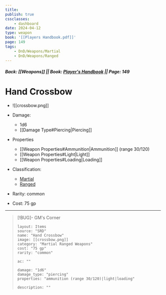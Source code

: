```yaml
---
title:
publish: true
cssclasses:
    - dashboard
date: 2024-04-12
type: weapon
book: '[[Players Handbook.pdf]]'
page: 149
tags:
    - DnD/Weapons/Martial
    - DnD/Weapons/Ranged
---
```


##### Back: [[Weapons]] || Book: [Player's Handbook](https://drive.google.com/drive/folders/1O5bhpYizcIT5xxAoLOuzCRht_PVS7VSG?usp=sharing) || Page: 149

# Hand Crossbow

- ![[crossbow.png]]
- Damage:
    - 1d6
	- [[Damage Type#Piercing|Piercing]]
- Properties
    - [[Weapon Properties#Ammunition|Ammunition]] (range 30/120)
    - [[Weapon Properties#Light|Light]]
    - [[Weapon Properties#Loading|Loading]]

- Classification:
    - [Martial](https://benl0.github.io/The-Editors-Dungeon/tags/DnD/Weapons/Martial)
    - [Ranged](https://benl0.github.io/The-Editors-Dungeon/tags/DnD/Weapons/Ranged)
- Rarity: common
- Cost: 75 gp

> 

---

> [!BUG]- GM's Corner
>
> ```statblock
> layout: Items
> source: "SRD"
> name: "Hand Crossbow"
> image: [[crossbow.png]]
> category: "Martial Ranged Weapons"
> cost: "75 gp"
> rarity: "common"
>
> ac: ""
>
> damage: "1d6"
> damage_type: "piercing"
> properties: "ammunition (range 30/120)|light|loading"
>
> description: ""
> ```
